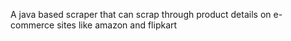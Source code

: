 A java based scraper that can scrap through product details on e-commerce sites like amazon and flipkart
